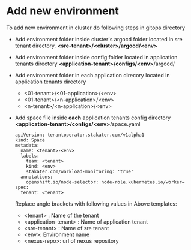 # Add new environment

To add new environment in cluster do following steps in gitops directory

- Add environment folder inside cluster's argocd folder located in sre tenant directory.
  **\<sre-tenant>/\<cluster>/argocd/\<env>**

- Add environment folder inside config folder located in application tenants directory
  **\<application-tenant>/configs/\<env>**/argocd/

- Add environment folder in each application direcory located in application tenants directory
     - \<01-tenant>/\<01-application>/\<env>
     - \<01-tenant>/\<n-application>/\<env>
     - \<n-tenant>/\<n-application>/\<env>

- Add space file inside **each** application tenants config directory 
  **\<application-tenant>/configs/\<env>**/space.yaml
  ```
  apiVersion: tenantoperator.stakater.com/v1alpha1
  kind: Space
  metadata:
    name: <tenant>-<env>
    labels:
      team: <tenant>
      kind: <env>
      stakater.com/workload-monitoring: 'true'
    annotations:
      openshift.io/node-selector: node-role.kubernetes.io/worker= 
  spec:
    tenant: <tenant>
  ```

  Replace angle brackets with following values in Above templates:
  - \<tenant> : Name of the tenant
  - \<application-tenant> : Name of application tenant
  - \<sre-tenant> : Name of sre tenant
  - \<env>:  Environment name
  - \<nexus-repo>: url of nexus repository
